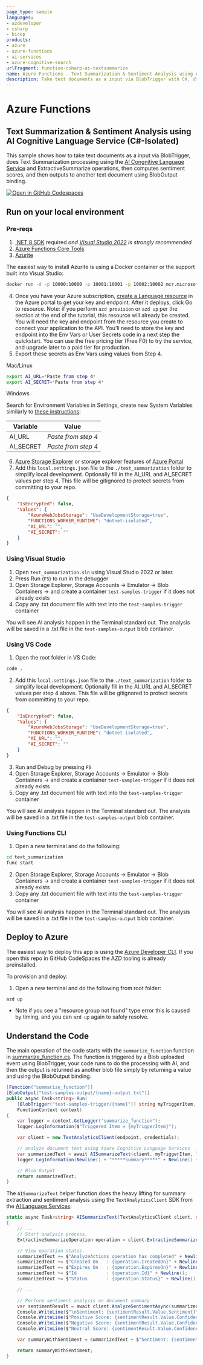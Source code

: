 ```yaml
---
page_type: sample
languages:
- azdeveloper
- csharp
- bicep
products:
- azure
- azure-functions
- ai-services
- azure-cognitive-search
urlFragment: function-csharp-ai-textsummarize
name: Azure Functions - Text Summarization & Sentiment Analysis using AI Cognitive Language Service (C#-Isolated)
description: Take text documents as a input via BlobTrigger with C#, does Text Summarization processing using the AI Congnitive Language service, and then outputs to another text document using BlobOutput binding.
---
```

<!-- YAML front-matter schema: https://review.learn.microsoft.com/en-us/help/contribute/samples/process/onboarding?branch=main#supported-metadata-fields-for-readmemd -->

# Azure Functions
## Text Summarization & Sentiment Analysis using AI Cognitive Language Service (C#-Isolated)

This sample shows how to take text documents as a input via BlobTrigger, does Text Summarization processing using the [AI Congnitive Language Service](https://learn.microsoft.com/en-us/azure/ai-services/language-service/) and ExtractiveSummarize operations, then computes sentiment scores, and then outputs to another text document using BlobOutput binding.  

[![Open in GitHub Codespaces](https://github.com/codespaces/badge.svg)](https://github.com/codespaces/new?hide_repo_select=true&ref=main&repo=575770869)

## Run on your local environment

### Pre-reqs
1) [.NET 8 SDK](https://dotnet.microsoft.com/en-us/download/dotnet/8.0) required *and [Visual Studio 2022](https://visualstudio.microsoft.com/vs/) is strongly recommended*
2) [Azure Functions Core Tools](https://learn.microsoft.com/en-us/azure/azure-functions/functions-run-local?tabs=v4%2Cmacos%2Ccsharp%2Cportal%2Cbash#install-the-azure-functions-core-tools)
3) [Azurite](https://github.com/Azure/Azurite)

The easiest way to install Azurite is using a Docker container or the support built into Visual Studio:
```bash
docker run -d -p 10000:10000 -p 10001:10001 -p 10002:10002 mcr.microsoft.com/azure-storage/azurite
```

4) Once you have your Azure subscription, [create a Language resource](https://portal.azure.com/#create/Microsoft.CognitiveServicesTextAnalytics) in the Azure portal to get your key and endpoint. After it deploys, click Go to resource.  Note: if you perform `azd provision` or `azd up` per the section at the end of the tutorial, this resource will already be created.  
You will need the key and endpoint from the resource you create to connect your application to the API. You'll need to store the key and endpoint into the Env Vars or User Secrets code in a next step the quickstart.
You can use the free pricing tier (Free F0) to try the service, and upgrade later to a paid tier for production.
5) Export these secrets as Env Vars using values from Step 4.

Mac/Linux
```bash
export AI_URL=*Paste from step 4*
export AI_SECRET=*Paste from step 4*
```

Windows

Search for Environment Variables in Settings, create new System Variables similarly to [these instructions](https://docs.oracle.com/en/database/oracle/machine-learning/oml4r/1.5.1/oread/creating-and-modifying-environment-variables-on-windows.html#GUID-DD6F9982-60D5-48F6-8270-A27EC53807D0):

| Variable | Value |
| -------- | ----- |
| AI_URL | *Paste from step 4* |
| AI_SECRET | *Paste from step 4* |
6) [Azure Storage Explorer](https://azure.microsoft.com/en-us/products/storage/storage-explorer/) or storage explorer features of [Azure Portal](https://portal.azure.com)
7) Add this `local.settings.json` file to the `./text_summarization` folder to simplify local development.  Optionally fill in the AI_URL and AI_SECRET values per step 4.  This file will be gitignored to protect secrets from committing to your repo.  
```json
{
    "IsEncrypted": false,
    "Values": {
        "AzureWebJobsStorage": "UseDevelopmentStorage=true",
        "FUNCTIONS_WORKER_RUNTIME": "dotnet-isolated",
        "AI_URL": "",
        "AI_SECRET": ""
    }
}
```

### Using Visual Studio
1) Open `text_summarization.sln` using Visual Studio 2022 or later.
2) Press Run (`F5`) to run in the debugger
3) Open Storage Explorer, Storage Accounts -> Emulator -> Blob Containers -> and create a container `test-samples-trigger` if it does not already exists
4) Copy any .txt document file with text into the `test-samples-trigger` container

You will see AI analysis happen in the Terminal standard out.  The analysis will be saved in a .txt file in the `test-samples-output` blob container.

### Using VS Code
1) Open the root folder in VS Code:

```bash
code .
```
2) Add this `local.settings.json` file to the `./text_summarization` folder to simplify local development.  Optionally fill in the AI_URL and AI_SECRET values per step 4 above.  This file will be gitignored to protect secrets from committing to your repo.  
```json
{
    "IsEncrypted": false,
    "Values": {
        "AzureWebJobsStorage": "UseDevelopmentStorage=true",
        "FUNCTIONS_WORKER_RUNTIME": "dotnet-isolated",
        "AI_URL": "",
        "AI_SECRET": ""
    }
}
```
3) Run and Debug by pressing `F5`
4) Open Storage Explorer, Storage Accounts -> Emulator -> Blob Containers -> and create a container `test-samples-trigger` if it does not already exists
5) Copy any .txt document file with text into the `test-samples-trigger` container

You will see AI analysis happen in the Terminal standard out.  The analysis will be saved in a .txt file in the `test-samples-output` blob container.

### Using Functions CLI
1) Open a new terminal and do the following:

```bash
cd text_summarization
func start
```
2) Open Storage Explorer, Storage Accounts -> Emulator -> Blob Containers -> and create a container `test-samples-trigger` if it does not already exists
3) Copy any .txt document file with text into the `test-samples-trigger` container

You will see AI analysis happen in the Terminal standard out.  The analysis will be saved in a .txt file in the `test-samples-output` blob container.

## Deploy to Azure

The easiest way to deploy this app is using the [Azure Developer CLI](https://aka.ms/azd).  If you open this repo in GitHub CodeSpaces the AZD tooling is already preinstalled.

To provision and deploy:
1) Open a new terminal and do the following from root folder:
```bash
azd up
```

* Note if you see a "resource group not found" type error this is caused by timing, and you can `azd up` again to safely resolve.

## Understand the Code

The main operation of the code starts with the `summarize_function` function in [summarize_function.cs](./text_summarization/summarize_function.cs).  The function is triggered by a Blob uploaded event using BlobTrigger, your code runs to do the processing with AI, and then the output is returned as another blob file simply by returning a value and using the BlobOutput binding.  

```csharp
[Function("summarize_function")]
[BlobOutput("test-samples-output/{name}-output.txt")]
public async Task<string> Run(
    [BlobTrigger("test-samples-trigger/{name}")] string myTriggerItem,
    FunctionContext context)
{
    var logger = context.GetLogger("summarize_function");
    logger.LogInformation($"Triggered Item = {myTriggerItem}");

    var client = new TextAnalyticsClient(endpoint, credentials);

    // analyze document text using Azure Cognitive Language Services
    var summarizedText = await AISummarizeText(client, myTriggerItem, logger);
    logger.LogInformation(Newline() + "*****Summary*****" + Newline() + summarizedText);

    // Blob Output
    return summarizedText;
}
```

The `AISummarizeText` helper function does the heavy lifting for summary extraction and sentiment analysis using the `TextAnalyticsClient` SDK from the [AI Language Services](https://learn.microsoft.com/en-us/azure/ai-services/language-service/):

```csharp
static async Task<string> AISummarizeText(TextAnalyticsClient client, string document, ILogger logger)
{
    // ...
    // Start analysis process.
    ExtractiveSummarizeOperation operation = client.ExtractiveSummarize(WaitUntil.Completed, batchInput);

    // View operation status.
    summarizedText += $"AnalyzeActions operation has completed" + Newline();
    summarizedText += $"Created On   : {operation.CreatedOn}" + Newline();
    summarizedText += $"Expires On   : {operation.ExpiresOn}" + Newline();
    summarizedText += $"Id           : {operation.Id}" + Newline();
    summarizedText += $"Status       : {operation.Status}" + Newline();

    // ...

    // Perform sentiment analysis on document summary
    var sentimentResult = await client.AnalyzeSentimentAsync(summarizedText);
    Console.WriteLine($"\nSentiment: {sentimentResult.Value.Sentiment}");
    Console.WriteLine($"Positive Score: {sentimentResult.Value.ConfidenceScores.Positive}");
    Console.WriteLine($"Negative Score: {sentimentResult.Value.ConfidenceScores.Negative}");
    Console.WriteLine($"Neutral Score: {sentimentResult.Value.ConfidenceScores.Neutral}");

    var summaryWithSentiment = summarizedText + $"Sentiment: {sentimentResult.Value.Sentiment}" + Newline();

    return summaryWithSentiment;
}

```
